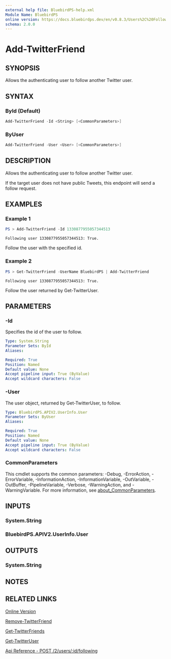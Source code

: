 ```yaml
---
external help file: BluebirdPS-help.xml
Module Name: BluebirdPS
online version: https://docs.bluebirdps.dev/en/v0.8.3/Users%2C%20Followers%2C%20Friends%2C%20and%20Blocks/Add-TwitterFriend
schema: 2.0.0
---
```


# Add-TwitterFriend

## SYNOPSIS

Allows the authenticating user to follow another Twitter user.

## SYNTAX

### ById (Default)

```powershell
Add-TwitterFriend -Id <String> [<CommonParameters>]
```

### ByUser

```powershell
Add-TwitterFriend -User <User> [<CommonParameters>]
```

## DESCRIPTION

Allows the authenticating user to follow another Twitter user.

If the target user does not have public Tweets, this endpoint will send a follow request.

## EXAMPLES

### Example 1

```powershell
PS > Add-TwitterFriend -Id 1330877955057344513
```

```text
Following user 1330877955057344513: True.
```

Follow the user with the specified id.

### Example 2

```powershell
PS > Get-TwitterFriend -UserName BluebirdPS | Add-TwitterFriend
```

```text
Following user 1330877955057344513: True.
```

Follow the user returned by Get-TwitterUser.

## PARAMETERS

### -Id

Specifies the id of the user to follow.

```yaml
Type: System.String
Parameter Sets: ById
Aliases:

Required: True
Position: Named
Default value: None
Accept pipeline input: True (ByValue)
Accept wildcard characters: False
```

### -User

The user object, returned by Get-TwitterUser, to follow.

```yaml
Type: BluebirdPS.APIV2.UserInfo.User
Parameter Sets: ByUser
Aliases:

Required: True
Position: Named
Default value: None
Accept pipeline input: True (ByValue)
Accept wildcard characters: False
```

### CommonParameters

This cmdlet supports the common parameters: -Debug, -ErrorAction, -ErrorVariable, -InformationAction, -InformationVariable, -OutVariable, -OutBuffer, -PipelineVariable, -Verbose, -WarningAction, and -WarningVariable. For more information, see [about_CommonParameters](http://go.microsoft.com/fwlink/?LinkID=113216).

## INPUTS

### System.String

### BluebirdPS.APIV2.UserInfo.User

## OUTPUTS

### System.String

## NOTES

## RELATED LINKS

[Online Version](https://docs.bluebirdps.dev/en/v0.8.3/Users%2C%20Followers%2C%20Friends%2C%20and%20Blocks/Add-TwitterFriend)

[Remove-TwitterFriend](https://docs.bluebirdps.dev/en/v0.8.3/Users%2C%20Followers%2C%20Friends%2C%20and%20Blocks/Remove-TwitterFriend)

[Get-TwitterFriends](https://docs.bluebirdps.dev/en/v0.8.3/Users%2C%20Followers%2C%20Friends%2C%20and%20Blocks/Get-TwitterFriends)

[Get-TwitterUser](https://docs.bluebirdps.dev/en/v0.8.3/Users%2C%20Followers%2C%20Friends%2C%20and%20Blocks/Get-TwitterUser)

[Api Reference - POST /2/users/:id/following](https://developer.twitter.com/en/docs/twitter-api/users/follows/api-reference/post-users-source_user_id-following)
